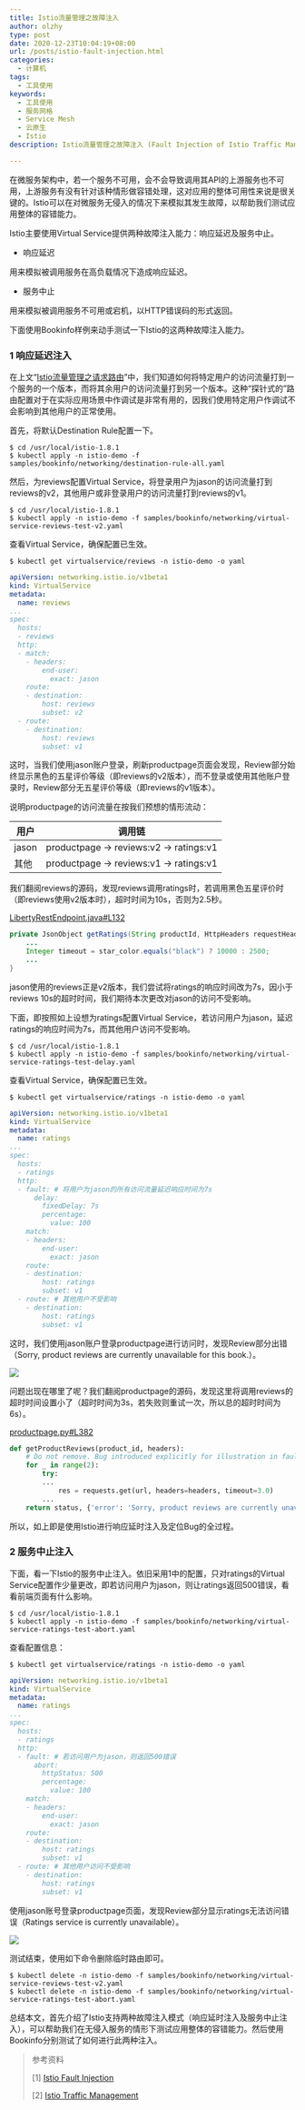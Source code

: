 ```yaml
---
title: Istio流量管理之故障注入
author: olzhy
type: post
date: 2020-12-23T10:04:19+08:00
url: /posts/istio-fault-injection.html
categories:
  - 计算机
tags:
  - 工具使用
keywords:
  - 工具使用
  - 服务网格
  - Service Mesh
  - 云原生
  - Istio
description: Istio流量管理之故障注入 (Fault Injection of Istio Traffic Management)

---
```

在微服务架构中，若一个服务不可用，会不会导致调用其API的上游服务也不可用，上游服务有没有针对该种情形做容错处理，这对应用的整体可用性来说是很关键的。Istio可以在对微服务无侵入的情况下来模拟其发生故障，以帮助我们测试应用整体的容错能力。

Istio主要使用Virtual Service提供两种故障注入能力：响应延迟及服务中止。

- 响应延迟

用来模拟被调用服务在高负载情况下造成响应延迟。

- 服务中止

用来模拟被调用服务不可用或宕机，以HTTP错误码的形式返回。

下面使用Bookinfo样例来动手测试一下Istio的这两种故障注入能力。

### 1 响应延迟注入

在上文“[Istio流量管理之请求路由](https://olzhy.github.io/posts/istio-request-routing.html)”中，我们知道如何将特定用户的访问流量打到一个服务的一个版本，而将其余用户的访问流量打到另一个版本。这种“探针式的”路由配置对于在实际应用场景中作调试是非常有用的，因我们使用特定用户作调试不会影响到其他用户的正常使用。

首先，将默认Destination Rule配置一下。

```shell
$ cd /usr/local/istio-1.8.1
$ kubectl apply -n istio-demo -f samples/bookinfo/networking/destination-rule-all.yaml
```

然后，为reviews配置Virtual Service，将登录用户为jason的访问流量打到reviews的v2，其他用户或非登录用户的访问流量打到reviews的v1。

```shell
$ cd /usr/local/istio-1.8.1 
$ kubectl apply -n istio-demo -f samples/bookinfo/networking/virtual-service-reviews-test-v2.yaml
```

查看Virtual Service，确保配置已生效。

```shell
$ kubectl get virtualservice/reviews -n istio-demo -o yaml
```

```yaml
apiVersion: networking.istio.io/v1beta1
kind: VirtualService
metadata:
  name: reviews
...
spec:
  hosts:
  - reviews
  http:
  - match:
    - headers:
        end-user:
          exact: jason
    route:
    - destination:
        host: reviews
        subset: v2
  - route:
    - destination:
        host: reviews
        subset: v1
```

这时，当我们使用jason账户登录，刷新productpage页面会发现，Review部分始终显示黑色的五星评价等级（即reviews的v2版本），而不登录或使用其他账户登录时，Review部分无五星评价等级（即reviews的v1版本）。

说明productpage的访问流量在按我们预想的情形流动：

|用户   | 调用链                                   |
|---   | ---                                     |
|jason | productpage -> reviews:v2 -> ratings:v1 |
|其他   | productpage -> reviews:v1 -> ratings:v1 |

我们翻阅reviews的源码，发现reviews调用ratings时，若调用黑色五星评价时（即reviews使用v2版本时），超时时间为10s，否则为2.5秒。

[LibertyRestEndpoint.java#L132](https://github.com/istio/istio/blob/master/samples/bookinfo/src/reviews/reviews-application/src/main/java/application/rest/LibertyRestEndpoint.java#L132)
```java
private JsonObject getRatings(String productId, HttpHeaders requestHeaders) {
    ...
    Integer timeout = star_color.equals("black") ? 10000 : 2500;
    ...
}
```

jason使用的reviews正是v2版本，我们尝试将ratings的响应时间改为7s，因小于reviews 10s的超时时间，我们期待本次更改对jason的访问不受影响。

下面，即按照如上设想为ratings配置Virtual Service，若访问用户为jason，延迟ratings的响应时间为7s，而其他用户访问不受影响。

```shell
$ cd /usr/local/istio-1.8.1 
$ kubectl apply -n istio-demo -f samples/bookinfo/networking/virtual-service-ratings-test-delay.yaml
```

查看Virtual Service，确保配置已生效。

```shell
$ kubectl get virtualservice/ratings -n istio-demo -o yaml
```

```yaml
apiVersion: networking.istio.io/v1beta1
kind: VirtualService
metadata:
  name: ratings
...
spec:
  hosts:
  - ratings
  http:
  - fault: # 将用户为jason的所有访问流量延迟响应时间为7s
      delay:
        fixedDelay: 7s
        percentage:
          value: 100
    match:
    - headers:
        end-user:
          exact: jason
    route:
    - destination:
        host: ratings
        subset: v1
  - route: # 其他用户不受影响
    - destination:
        host: ratings
        subset: v1
```

这时，我们使用jason账户登录productpage进行访问时，发现Review部分出错（Sorry, product reviews are currently unavailable for this book.）。

![](https://olzhy.github.io/static/images/uploads/2020/12/bookinfo-productpage-reviews-unavailable.png#center)

问题出现在哪里了呢？我们翻阅productpage的源码，发现这里将调用reviews的超时时间设置小了（超时时间为3s，若失败则重试一次，所以总的超时时间为6s）。

[productpage.py#L382](https://github.com/istio/istio/blob/master/samples/bookinfo/src/productpage/productpage.py#L382)
```python
def getProductReviews(product_id, headers):
    # Do not remove. Bug introduced explicitly for illustration in fault injection task
    for _ in range(2):
        try:
        ...
            res = requests.get(url, headers=headers, timeout=3.0)
        ...
    return status, {'error': 'Sorry, product reviews are currently unavailable for this book.'}
```

所以，如上即是使用Istio进行响应延时注入及定位Bug的全过程。

### 2 服务中止注入

下面，看一下Istio的服务中止注入。依旧采用1中的配置，只对ratings的Virtual Service配置作少量更改，即若访问用户为jason，则让ratings返回500错误，看看前端页面有什么影响。

```shell
$ cd /usr/local/istio-1.8.1 
$ kubectl apply -n istio-demo -f samples/bookinfo/networking/virtual-service-ratings-test-abort.yaml
```

查看配置信息：

```shell
$ kubectl get virtualservice/ratings -n istio-demo -o yaml
```

```yaml
apiVersion: networking.istio.io/v1beta1
kind: VirtualService
metadata:
  name: ratings
...
spec:
  hosts:
  - ratings
  http:
  - fault: # 若访问用户为jason，则返回500错误
      abort:
        httpStatus: 500
        percentage:
          value: 100
    match:
    - headers:
        end-user:
          exact: jason
    route:
    - destination:
        host: ratings
        subset: v1
  - route: # 其他用户访问不受影响
    - destination:
        host: ratings
        subset: v1
```

使用jason账号登录productpage页面，发现Review部分显示ratings无法访问错误（Ratings service is currently unavailable）。

![](https://olzhy.github.io/static/images/uploads/2020/12/bookinfo-productpage-ratings-unavailable.png#center)

测试结束，使用如下命令删除临时路由即可。

```shell
$ kubectl delete -n istio-demo -f samples/bookinfo/networking/virtual-service-reviews-test-v2.yaml
$ kubectl delete -n istio-demo -f samples/bookinfo/networking/virtual-service-ratings-test-abort.yaml
```

总结本文，首先介绍了Istio支持两种故障注入模式（响应延时注入及服务中止注入），可以帮助我们在无侵入服务的情形下测试应用整体的容错能力。然后使用Bookinfo分别测试了如何进行此两种注入。


> 参考资料
>
> [1] [Istio Fault Injection](https://istio.io/latest/docs/tasks/traffic-management/fault-injection/)
>
> [2] [Istio Traffic Management](https://istio.io/latest/docs/concepts/traffic-management/)